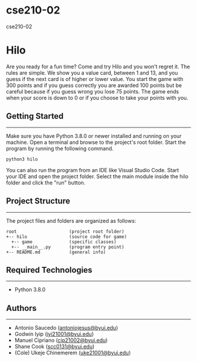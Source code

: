 # cse210-02
cse210-02

# Hilo
Are you ready for a fun time? Come and try Hilo and you won't regret it. The rules are simple. We
show you a value card, between 1 and 13, and you guess if the next card is of higher or lower
value. You start the game with 300 points and if you guess correctly you are awarded 100 points
but be careful because if you guess wrong you lose 75 points. The game ends when your score is
down to 0 or if you choose to take your points with you.

## Getting Started
---
Make sure you have Python 3.8.0 or newer installed and running on your machine. Open a terminal and 
browse to the project's root folder. Start the program by running the following command.
```
python3 hilo
```
You can also run the program from an IDE like Visual Studio Code. Start your IDE and open the 
project folder. Select the main module inside the hilo folder and click the "run" button.

## Project Structure
---
The project files and folders are organized as follows:
```
root                    (project root folder)
+-- hilo                (source code for game)
  +-- game              (specific classes)
  +-- __main__.py       (program entry point)
+-- README.md           (general info)
```

## Required Technologies
---
* Python 3.8.0

## Authors
---
* Antonio Saucedo (antoniojesus@byui.edu)
* Godwin Iyip (iyi21001@byui.edu)
* Manuel Cipriano (cip21002@byui.edu)
* Shane Cook (scc0131@byui.edu)
* (Cole) Ukeje Chinemerem (uke21001@byui.edu)
